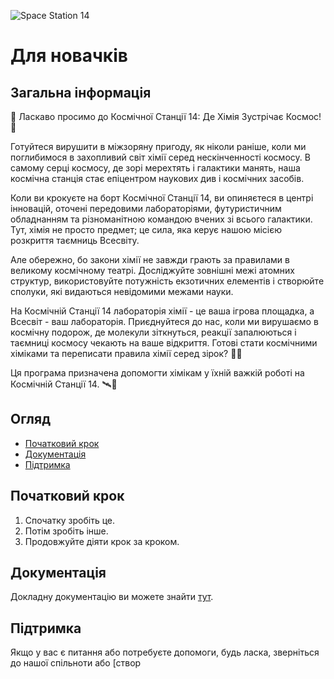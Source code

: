 ![Space Station 14](https://cdn.cloudflare.steamstatic.com/steam/apps/1255460/capsule_616x353.jpg?t=1684170495)

# Для новачків

## Загальна інформація

🚀 Ласкаво просимо до Космічної Станції 14: Де Хімія Зустрічає Космос! 🧪

Готуйтеся вирушити в міжзоряну пригоду, як ніколи раніше, коли ми поглибимося в захопливий світ хімії серед нескінченності космосу. В самому серці космосу, де зорі мерехтять і галактики манять, наша космічна станція стає епіцентром наукових див і космічних засобів.

Коли ви крокуєте на борт Космічної Станції 14, ви опиняєтеся в центрі інновацій, оточені передовими лабораторіями, футуристичним обладнанням та різноманітною командою вчених зі всього галактики. Тут, хімія не просто предмет; це сила, яка керує нашою місією розкриття таємниць Всесвіту.

Але обережно, бо закони хімії не завжди грають за правилами в великому космічному театрі. Досліджуйте зовнішні межі атомних структур, використовуйте потужність екзотичних елементів і створюйте сполуки, які видаються невідомими межами науки.

На Космічній Станції 14 лабораторія хімії - це ваша ігрова площадка, а Всесвіт - ваш лабораторія. Приєднуйтеся до нас, коли ми вирушаємо в космічну подорож, де молекули зіткнуться, реакції запалюються і таємниці космосу чекають на ваше відкриття. Готові стати космічними хіміками та переписати правила хімії серед зірок? 🌌✨

Ця програма призначена допомогти хімікам у їхній важкій роботі на Космічній Станції 14. 🛰️🔬

## Огляд

- [Початковий крок](#початковий-крок)
- [Документація](#документація)
- [Підтримка](#підтримка)

## Початковий крок

1. Спочатку зробіть це.
2. Потім зробіть інше.
3. Продовжуйте діяти крок за кроком.

## Документація

Докладну документацію ви можете знайти [тут](link_to_documentation).

## Підтримка

Якщо у вас є питання або потребуєте допомоги, будь ласка, зверніться до нашої спільноти або [створ
